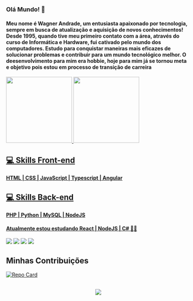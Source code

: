 ### Olá Mundo! 👋

#### Meu nome é Wagner Andrade, um entusiasta apaixonado por tecnologia, sempre em busca de atualização e aquisição de novos conhecimentos! Desde 1995, quando tive meu primeiro contato com a área, através do curso de Informática e Hardware, fui cativado pelo mundo dos computadores. Estudo para conquistar maneiras mais eficazes de solucionar problemas e contribuir para um mundo tecnológico melhor. O deesenvolvimento para mim era hobbie, hoje para mim já se tornou meta e objetivo pois estou em processo de transição de carreira
 <div>
  <a href="https://github.com/wsawebmaster">
  <img height="180em" src="https://github-readme-stats.vercel.app/api?username=wsawebmaster&show_icons=true&theme=dracula&include_all_commits=true&count_private=true"/>
  <img height="180em" src="https://github-readme-stats.vercel.app/api/top-langs/?username=wsawebmaster&layout=compact&langs_count=10&theme=dracula"/>
</div>

##  💻 Skills Front-end
#### HTML | CSS | JavaScript | Typescript | Angular

##  💻 Skills Back-end
#### PHP | Python | MySQL | NodeJS

#### Atualmente estou estudando React | NodeJS | C# 👨‍💻

<div>
  <a href="https://www.youtube.com/channel/UCyfaJGkGu7NEvfXZ3J4FqGw" target="_blank"><img src="https://img.shields.io/badge/YouTube-FF0000?style=for-the-badge&logo=youtube&logoColor=white" target="_blank"></a>
  <a href="https://instagram.com/wsawebmaster" target="_blank"><img src="https://img.shields.io/badge/-Instagram-%23E4405F?style=for-the-badge&logo=instagram&logoColor=white" target="_blank"></a>
  <a href = "mailto:wsawebmaster@gmail.com"><img src="https://img.shields.io/badge/-Gmail-%23333?style=for-the-badge&logo=gmail&logoColor=white" target="_blank"></a>
  <a href="https://www.linkedin.com/in/wsawebmaster" target="_blank"><img src="https://img.shields.io/badge/-LinkedIn-%230077B5?style=for-the-badge&logo=linkedin&logoColor=white" target="_blank"></a>

</div>

## Minhas Contribuições

 [![Repo Card](https://github-readme-stats.vercel.app/api/pin/?username=wsawebmaster&repo=dio-lab-open-source&bg_color=000&border_color=30A3DC&show_icons=true&icon_color=30A3DC&title_color=E94D5F&text_color=FFF)](https://github.com/digitalinnovationone/roadmaps)

<br />
<center><img src="https://profile-counter.glitch.me/wsawebmaster/count.svg" /></center>
